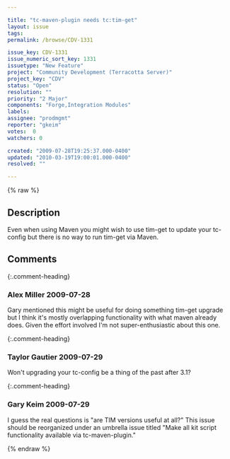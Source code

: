 ```yaml
---

title: "tc-maven-plugin needs tc:tim-get"
layout: issue
tags: 
permalink: /browse/CDV-1331

issue_key: CDV-1331
issue_numeric_sort_key: 1331
issuetype: "New Feature"
project: "Community Development (Terracotta Server)"
project_key: "CDV"
status: "Open"
resolution: ""
priority: "2 Major"
components: "Forge,Integration Modules"
labels: 
assignee: "prodmgmt"
reporter: "gkeim"
votes:  0
watchers: 0

created: "2009-07-28T19:25:37.000-0400"
updated: "2010-03-19T19:00:01.000-0400"
resolved: ""

---
```




{% raw %}



## Description

<div markdown="1" class="description">

Even when using Maven you might wish to use tim-get to update your tc-config but there is no way to run tim-get via Maven.


</div>

## Comments


{:.comment-heading}
### **Alex Miller** <span class="date">2009-07-28</span>

<div markdown="1" class="comment">

Gary mentioned this might be useful for doing something tim-get upgrade but I think it's mostly overlapping functionality with what maven already does.  Given the effort involved I'm not super-enthusiastic about this one.

</div>


{:.comment-heading}
### **Taylor Gautier** <span class="date">2009-07-29</span>

<div markdown="1" class="comment">

Won't  upgrading your tc-config be a thing of the past after 3.1?  

</div>


{:.comment-heading}
### **Gary Keim** <span class="date">2009-07-29</span>

<div markdown="1" class="comment">

I guess the real questions is "are TIM versions useful at all?"  This issue should be reorganized under an umbrella issue titled "Make all kit script functionality available via tc-maven-plugin."


</div>



{% endraw %}
